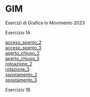 # GIM
Esercizi di Grafica in Movimento 2023

Esercizio 1A

[acceso_spento_2](es_1A/acceso_spento_2.html)  
[acceso_spento_3](es_1A/acceso_spento_3.html)   
[aperto_chiuso_2](es_1A/aperto_chiuso_2.html)  
[aperto_chiuso_3](es_1A/aperto_chiuso_3.html)  
[rotoazione_2](es_1A/rotazione_2.html)  
[rotazione_3](es_1A/rotazione_3.html)  
[spostamento_2](es_1A/spostamento_2.html)  
[spostamento_3](es_1A/spostamento_3.html)  

Esercizio 1B
